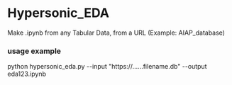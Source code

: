 # Hypersonic_EDA
Make  .ipynb from any Tabular Data, from a URL (Example: AIAP_database)
### usage example
python  hypersonic_eda.py --input "https://......filename.db" --output eda123.ipynb
